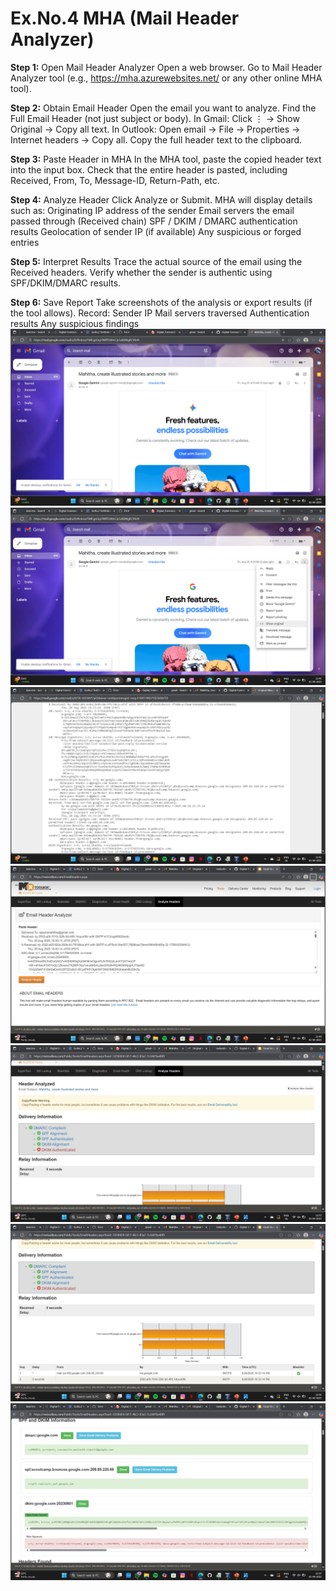# Ex.No.4 MHA (Mail Header Analyzer)

**Step 1:** Open Mail Header Analyzer
Open a web browser.
Go to Mail Header Analyzer tool (e.g., https://mha.azurewebsites.net/
 or any other online MHA tool).

**Step 2:**
 Obtain Email Header
Open the email you want to analyze.
Find the Full Email Header (not just subject or body).
In Gmail: Click ⋮ → Show Original → Copy all text.
In Outlook: Open email → File → Properties → Internet headers → Copy all.
Copy the full header text to the clipboard.

**Step 3:** Paste Header in MHA
In the MHA tool, paste the copied header text into the input box.
Check that the entire header is pasted, including Received, From, To, Message-ID, Return-Path, etc.

**Step 4:** Analyze Header
Click Analyze or Submit.
MHA will display details such as:
Originating IP address of the sender
Email servers the email passed through (Received chain)
SPF / DKIM / DMARC authentication results
Geolocation of sender IP (if available)
Any suspicious or forged entries

**Step 5:** Interpret Results
Trace the actual source of the email using the Received headers.
Verify whether the sender is authentic using SPF/DKIM/DMARC results.

**Step 6:** Save Report
Take screenshots of the analysis or export results (if the tool allows).
Record:
Sender IP
Mail servers traversed
Authentication results
Any suspicious findings
![mail](assets/mail1.png)
![mail](assets/mail2.png)
![mail](assets/mail3.png)
![mail](assets/mail4.png)
![mail](assets/mail5.png)
![mail](assets/mail6.png)
![mail](assets/mail7.png)
